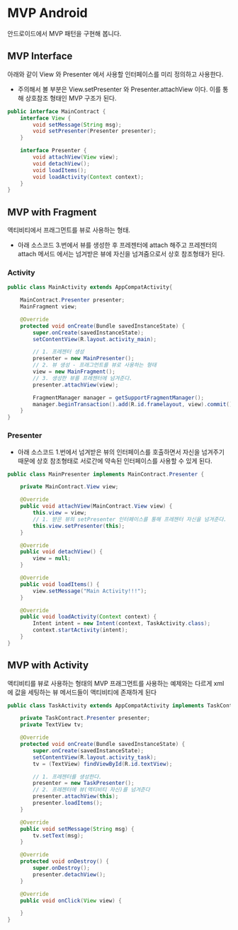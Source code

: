 # MVP Android
안드로이드에서 MVP 패턴을 구현해 봅니다.

## MVP Interface
아래와 같이 View 와 Presenter 에서 사용할 인터페이스를 미리 정의하고 사용한다.
* 주의해서 볼 부분은 View.setPresenter 와 Presenter.attachView 이다. 이를 통해 상호참조 형태인 MVP 구조가 된다.
```java
public interface MainContract {
    interface View {
        void setMessage(String msg);
        void setPresenter(Presenter presenter);
    }

    interface Presenter {
        void attachView(View view);
        void detachView();
        void loadItems();
        void loadActivity(Context context);
    }
}
```

## MVP with Fragment
액티비티에서 프래그먼트를 뷰로 사용하는 형태.
* 아래 소스코드 3.번에서 뷰를 생성한 후 프레젠터에 attach 해주고 프레젠터의 attach 메서드 에서는 넘겨받은 뷰에 자신을 넘겨줌으로서 상호 참조형태가 된다.
### Activity
```java
public class MainActivity extends AppCompatActivity{

    MainContract.Presenter presenter;
    MainFragment view;

    @Override
    protected void onCreate(Bundle savedInstanceState) {
        super.onCreate(savedInstanceState);
        setContentView(R.layout.activity_main);

        // 1. 프레젠터 생성
        presenter = new MainPresenter();
        // 2. 뷰 생성 - 프래그먼트를 뷰로 사용하는 형태
        view = new MainFragment();
        // 3. 생성한 뷰를 프레젠터에 넘겨준다.
        presenter.attachView(view);

        FragmentManager manager = getSupportFragmentManager();
        manager.beginTransaction().add(R.id.framelayout, view).commit();
    }
}
```
### Presenter
* 아래 소스코드 1.번에서 넘겨받은 뷰의 인터페이스를 호출하면서 자신을 넘겨주기 때문에 상호 참조형태로 서로간에 약속된 인터페이스를 사용할 수 있게 된다.
```java
public class MainPresenter implements MainContract.Presenter {

    private MainContract.View view;

    @Override
    public void attachView(MainContract.View view) {
        this.view = view;
        // 1. 받은 뷰의 setPresenter 인터페이스를 통해 프레젠터 자신을 넘겨준다.
        this.view.setPresenter(this);
    }

    @Override
    public void detachView() {
        view = null;
    }

    @Override
    public void loadItems() {
        view.setMessage("Main Activity!!!");
    }

    @Override
    public void loadActivity(Context context) {
        Intent intent = new Intent(context, TaskActivity.class);
        context.startActivity(intent);
    }
}
```

## MVP with Activity
액티비티를 뷰로 사용하는 형태의 MVP 프래그먼트를 사용하는 예제와는 다르게 xml 에 값을 세팅하는 뷰 메서드들이 액티비티에 존재하게 된다
```java
public class TaskActivity extends AppCompatActivity implements TaskContract.View, View.OnClickListener{

    private TaskContract.Presenter presenter;
    private TextView tv;

    @Override
    protected void onCreate(Bundle savedInstanceState) {
        super.onCreate(savedInstanceState);
        setContentView(R.layout.activity_task);
        tv = (TextView) findViewById(R.id.textView);

        // 1. 프레젠터를 생성한다.
        presenter = new TaskPresenter();
        // 2. 프레젠터에 뷰(액티비티 자신)를 넘겨준다
        presenter.attachView(this);
        presenter.loadItems();
    }

    @Override
    public void setMessage(String msg) {
        tv.setText(msg);
    }

    @Override
    protected void onDestroy() {
        super.onDestroy();
        presenter.detachView();
    }

    @Override
    public void onClick(View view) {

    }
}
```
